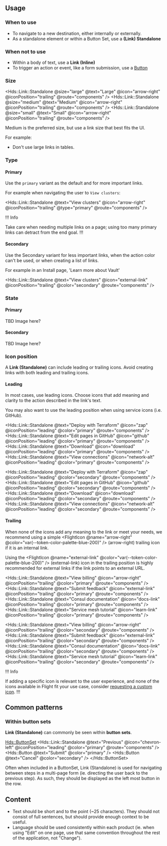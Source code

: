 ## Usage

### When to use

- To navigate to a new destination, either internally or externally.
- As a standalone element or within a Button Set, use a **(Link) Standalone**

### When not to use

- Within a body of text, use a **Link (Inline)**
- To trigger an action or event, like a form submission, use a [Button](/components/button/overview)

### Size

<Hds::Link::Standalone @size="large" @text="Large" @icon="arrow-right" @iconPosition="trailing" @route="components" />
<Hds::Link::Standalone @size="medium" @text="Medium" @icon="arrow-right" @iconPosition="trailing" @route="components" />
<Hds::Link::Standalone @size="small" @text="Small" @icon="arrow-right" @iconPosition="trailing" @route="components" />

Medium is the preferred size, but use a link size that best fits the UI.

For example:

- Don't use large links in tables.

### Type

#### Primary

Use the `primary` variant as the default and for more important links. 

For example when navigating the user to `View clusters`:

<Hds::Link::Standalone @text="View clusters" @icon="arrow-right" @iconPosition="trailing" @type="primary" @route="components" />

!!! Info

Take care when needing multiple links on a page; using too many primary links can detract from the end goal.
!!!
#### Secondary

Use the Secondary variant for less important links, when the action color can't be used, or when creating a list of links.

For example in an Install page, 'Learn more about Vault'

<Hds::Link::Standalone @text="View clusters" @icon="external-link" @iconPosition="trailing" @color="secondary" @route="components" />

### State
#### Primary

TBD Image here?

#### Secondary

TBD Image here?

### Icon position

A **Link (Standalone)** can include leading or trailing icons. Avoid creating links with both leading and trailing icons.

#### Leading

In most cases, use leading icons. Choose icons that add meaning and clarity to the action described in the link's text.

You may also want to use the leading position when using service icons (i.e. GitHub).

<Hds::Link::Standalone @text="Deploy with Terraform" @icon="zap" @iconPosition="leading" @color="primary" @route="components" />
<Hds::Link::Standalone @text="Edit pages in GitHub" @icon="github" @iconPosition="leading" @color="primary" @route="components" />
<Hds::Link::Standalone @text="Download" @icon="download" @iconPosition="leading" @color="primary" @route="components" />
<Hds::Link::Standalone @text="View connections" @icon="network-alt" @iconPosition="leading" @color="primary" @route="components" />

<Hds::Link::Standalone @text="Deploy with Terraform" @icon="zap" @iconPosition="leading" @color="secondary" @route="components" />
<Hds::Link::Standalone @text="Edit pages in GitHub" @icon="github" @iconPosition="leading" @color="secondary" @route="components" />
<Hds::Link::Standalone @text="Download" @icon="download" @iconPosition="leading" @color="secondary" @route="components" />
<Hds::Link::Standalone @text="View connections" @icon="network-alt" @iconPosition="leading" @color="secondary" @route="components" />

#### Trailing

When none of the icons add any meaning to the link or meet your needs, we recommend using a simple <span><FlightIcon @name="arrow-right" @color="var(--token-color-palette-blue-200)" /></span> (arrow-right) trailing icon if it is an internal link.

Using the <span><FlightIcon @name="external-link" @color="var(--token-color-palette-blue-200)" /></span> (external-link) icon in the trailing position is highly recommended for external links if the link points to an external URL.

  <Hds::Link::Standalone @text="View billing" @icon="arrow-right" @iconPosition="trailing" @color="primary" @route="components" />
  <Hds::Link::Standalone @text="Submit feedback" @icon="external-link" @iconPosition="trailing" @color="primary" @route="components" />
  <Hds::Link::Standalone @text="Consul documentation" @icon="docs-link" @iconPosition="trailing" @color="primary" @route="components" />
  <Hds::Link::Standalone @text="Service mesh tutorial" @icon="learn-link" @iconPosition="trailing" @color="primary" @route="components" />

  <Hds::Link::Standalone @text="View billing" @icon="arrow-right" @iconPosition="trailing" @color="secondary" @route="components" />
  <Hds::Link::Standalone @text="Submit feedback" @icon="external-link" @iconPosition="trailing" @color="secondary" @route="components" />
  <Hds::Link::Standalone @text="Consul documentation" @icon="docs-link" @iconPosition="trailing" @color="secondary" @route="components" />
  <Hds::Link::Standalone @text="Service mesh tutorial" @icon="learn-link" @iconPosition="trailing" @color="secondary" @route="components" />

!!! Info

If adding a specific icon is relevant to the user experience, and none of the icons available in Flight fit your use case, consider [requesting a custom icon](https://github.com/hashicorp/design-system/issues/new/choose).
!!!

## Common patterns

### Within button sets

**Link (Standalone)** can commonly be seen within **button sets**.

<Hds::ButtonSet>
  <Hds::Link::Standalone @text="Previous" @icon="chevron-left" @iconPosition="leading" @color="primary" @route="components" />
  <Hds::Button @text="Submit" @color="primary" />
  <Hds::Button @text="Cancel" @color="secondary" />
</Hds::ButtonSet>

Often when included in a ButtonSet, Link (Standalone) is used for navigating between steps in a multi-page form (ie. directing the user back to the previous step). As such, they should be displayed as the left most button in the row.

## Content

- Text should be short and to the point (~25 characters). They should not consist of full sentences, but should provide enough context to be useful.
- Language should be used consistently within each product (ie. when using "Edit" on one page, use that same convention throughout the rest of the application, not "Change").
